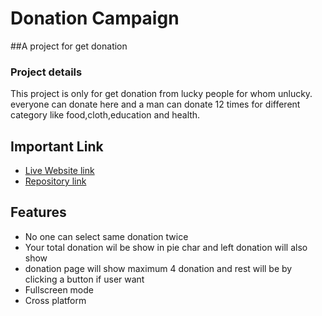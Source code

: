 
# Donation Campaign

##A project for get donation 



### Project details
 This project is only for get donation from lucky people for whom unlucky. everyone can donate here and a man can donate 12 times for different category like food,cloth,education and health.
  




## Important Link

 - [Live Website link](https://sweet-youtiao-01c1c2.netlify.app/)
 - [Repository link](https://github.com/programming-hero-web-course-4/b8a8-donation-campaign-Solaiman366882)



## Features

- No one can select same donation twice
- Your total donation wil be show in pie char and left donation will also show 
- donation page will show maximum 4 donation  and rest will be by clicking a button if user want
- Fullscreen mode
- Cross platform

